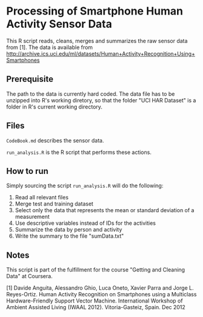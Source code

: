 # Processing of Smartphone Human Activity Sensor Data
This R script reads, cleans, merges and summarizes the raw sensor data from [1]. 
The data is available from http://archive.ics.uci.edu/ml/datasets/Human+Activity+Recognition+Using+Smartphones

## Prerequisite
The path to the data is currently hard coded. The data file has to be unzipped into R's working diretory, so that the folder "UCI HAR Dataset" is a folder in R's current working directory.

## Files
`CodeBook.md` describes the sensor data.

`run_analysis.R` is the R script that performs these actions.

## How to run
Simply sourcing the script `run_analysis.R` will do the following:

1. Read all relevant files
2. Merge test and training dataset
3. Select only the data that represents the mean or standard deviation of a measurement
4. Use descriptive variables instead of IDs for the activities
5. Summarize the data by person and activity
6. Write the summary to the file "sumData.txt"

## Notes
This script is part of the fulfillment for the course "Getting and Cleaning Data" at Coursera.

[1] Davide Anguita, Alessandro Ghio, Luca Oneto, Xavier Parra and Jorge L. Reyes-Ortiz. Human Activity Recognition on Smartphones using a Multiclass Hardware-Friendly Support Vector Machine. International Workshop of Ambient Assisted Living (IWAAL 2012). Vitoria-Gasteiz, Spain. Dec 2012

